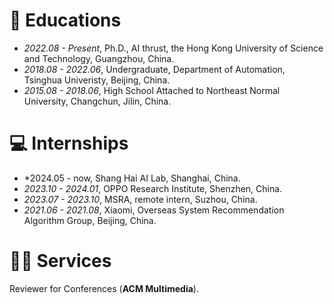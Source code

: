 
# 📖 Educations
- *2022.08 - Present*, Ph.D., AI thrust, the Hong Kong University of Science and Technology, Guangzhou, China.
- *2018.08 - 2022.06*, Undergraduate, Department of Automation, Tsinghua Univeristy, Beijing, China.
- *2015.08 - 2018.06*, High School Attached to Northeast Normal University, Changchun, Jilin, China.

# 💻 Internships

- *2024.05 - now, Shang Hai AI Lab, Shanghai, China.
- *2023.10 - 2024.01*, OPPO Research Institute, Shenzhen, China.
- *2023.07 - 2023.10*, MSRA, remote intern, Suzhou, China.
- *2021.06 - 2021.08*, Xiaomi, Overseas System Recommendation Algorithm Group, Beijing, China. 

<!-- - *2023.07 - 2023.10*, [Intelligent and Interactive Autonomous Systems Group (ILIAD)](https://iliad.stanford.edu/), Stanford University, Stanford, USA. (**Advisor: [Dr. Yuchen Cui](https://web.stanford.edu/~yuchenc/) and [Prof. Dorsa Sadigh](https://dorsa.fyi/)**) -->

# 🧑‍🎨 Services
Reviewer for Conferences (**ACM Multimedia**).
